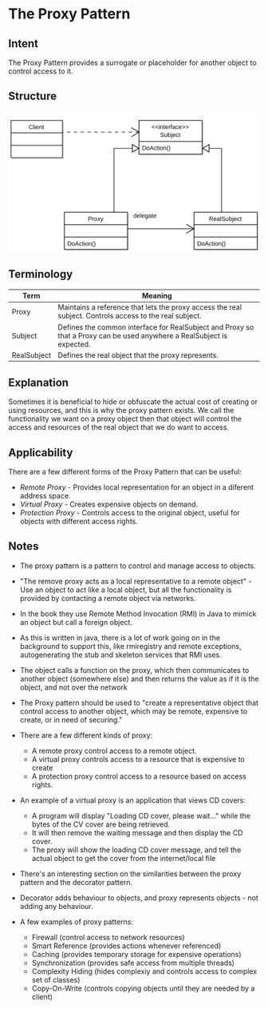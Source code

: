 # The Proxy Pattern

## Intent

The Proxy Pattern provides a surrogate or placeholder for another object to
control access to it.

## Structure

![](../data/proxy_pattern_uml.png) 

## Terminology

| Term          | Meaning                                                                                                                   |
| ------------- | ------------------------------------------------------------------------------------------------------------------------- |
| Proxy         | Maintains a reference that lets the proxy access the real subject. Controls access to the real subject.                   |
| Subject       | Defines the common interface for RealSubject and Proxy so that a Proxy can be used anywhere a RealSubject is expected.    |
| RealSubject   | Defines the real object that the proxy represents.                                                                        |

## Explanation

Sometimes it is beneficial to hide or obfuscate the actual cost of creating or
using resources, and this is why the proxy pattern exists.  We call the
functionality we want on a proxy object then that object will control the
access and resources of the real object that we do want to access.

## Applicability 

There are a few different forms of the Proxy Pattern that can be useful:
 * _Remote Proxy_ - Provides local representation for an object in a diferent address space.
 * _Virtual Proxy_ - Creates expensive objects on demand.
 * _Protection Proxy_ - Controls access to the original object, useful for objects with different access rights.

## Notes

* The proxy pattern is a pattern to control and manage access to objects.

* "The remove proxy acts as a local representative to a remote object" - Use an
  object to act like a local object, but all the functionality is provided by
  contacting a remote object via networks.

* In the book they use Remote Method Invocation (RMI) in Java to mimick an
  object but call a foreign object.

* As this is written in java, there is a lot of work going on in the
  background to support this, like rmiregistry and remote exceptions,
  autogenerating the stub and skeleton services that RMI uses.

* The object calls a function on the proxy, which then communicates to another
  object (somewhere else) and then returns the value as if it is the object,
  and not over the network

* The Proxy pattern should be used to "create a representative object that
  control access to another object, which may be remote, expensive to create,
  or in need of securing."

* There are a few different kinds of proxy:
    - A remote proxy control access to a remote object.
    - A virtual proxy controls access to a resource that is expensive to create
    - A protection proxy control access to a resource based on access rights.

* An example of a virtual proxy is an application that views CD covers:
    - A program will display "Loading CD cover, please wait..." while the bytes of the CV cover are being retrieved.
    - It will then remove the waiting message and then display the CD cover.
    - The proxy will show the loading CD cover message, and tell the actual object to get the cover from the internet/local file

* There's an interesting section on the similarities between the proxy pattern and the decorator pattern.

* Decorator adds behaviour to objects, and proxy represents objects - not adding any behaviour.

* A few examples of proxy patterns:
    - Firewall (control access to network resources)
    - Smart Reference (provides actions whenever referenced)
    - Caching (provides temporary storage for expensive operations)
    - Synchronization (provides safe access from multiple threads)
    - Complexity Hiding (hides complexiy and controls access to complex set of classes)
    - Copy-On-Write (controls copying objects until they are needed by a client)
